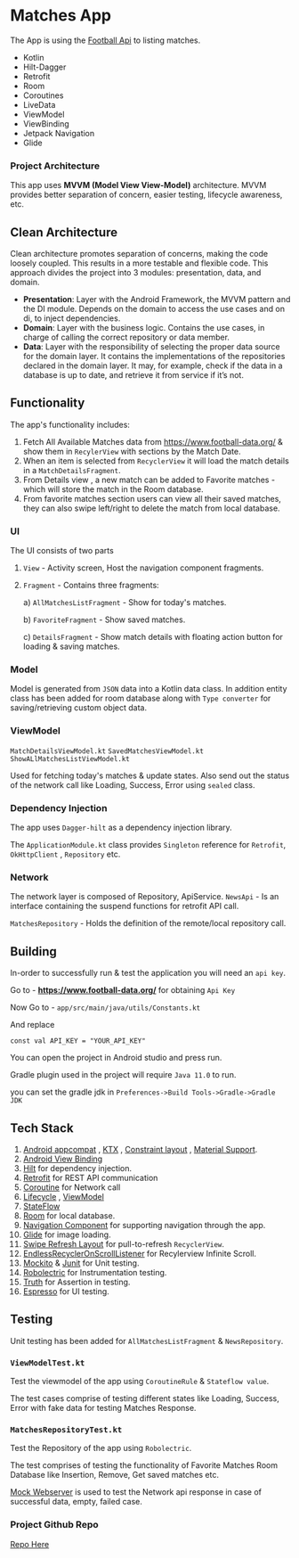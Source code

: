 # Matches App

The App is using the [Football Api](https://www.football-data.org/documentation/quickstart) to
listing matches.

- Kotlin
- Hilt-Dagger
- Retrofit
- Room
- Coroutines
- LiveData
- ViewModel
- ViewBinding
- Jetpack Navigation
- Glide

### Project Architecture

This app uses **MVVM (Model View View-Model)** architecture.
MVVM provides better separation of concern, easier testing, lifecycle awareness, etc.

## Clean Architecture

Clean architecture promotes separation of concerns, making the code loosely coupled. This results in
a more testable and flexible code. This approach divides the project into 3 modules: presentation,
data, and domain.

* __Presentation__: Layer with the Android Framework, the MVVM pattern and the DI module. Depends on
  the domain to access the use cases and on di, to inject dependencies.
* __Domain__: Layer with the business logic. Contains the use cases, in charge of calling the
  correct repository or data member.
* __Data__: Layer with the responsibility of selecting the proper data source for the domain layer.
  It contains the implementations of the repositories declared in the domain layer. It may, for
  example, check if the data in a database is up to date, and retrieve it from service if it’s not.

## Functionality

The app's functionality includes:

1. Fetch All Available Matches data from https://www.football-data.org/ & show them in `RecylerView`
   with sections by the Match Date.
2. When an item is selected from `RecyclerView` it will load the match details in
   a `MatchDetailsFragment`.
3. From Details view , a new match can be added to Favorite matches - which will store the match in
   the Room database.
4. From favorite matches section users can view all their saved matches, they can also swipe
   left/right to delete the match from local database.

### UI

The UI consists of two parts

1. `View` - Activity screen, Host the navigation component fragments.
2. `Fragment` - Contains three fragments:

   a) `AllMatchesListFragment` - Show for today's matches.

   b) `FavoriteFragment` - Show saved matches.

   c) `DetailsFragment` - Show match details with floating action button for loading & saving matches.

### Model

Model is generated from `JSON` data into a Kotlin data class.
In addition entity class has been added for room database along with `Type converter` for
saving/retrieving custom object data.

### ViewModel

`MatchDetailsViewModel.kt`
`SavedMatchesViewModel.kt`
`ShowALlMatchesListViewModel.kt`

Used for fetching today's matches & update states. Also send out the status of the network call like
Loading, Success, Error using `sealed` class.

### Dependency Injection

The app uses `Dagger-hilt` as a dependency injection library.

The `ApplicationModule.kt` class provides  `Singleton` reference for `Retrofit`, `OkHttpClient`
, `Repository` etc.

### Network

The network layer is composed of Repository, ApiService.
`NewsApi` - Is an interface containing the suspend functions for retrofit API call.

`MatchesRepository` - Holds the definition of the remote/local repository call.

## Building

In-order to successfully run & test the application you will need an `api key`.

Go to - **https://www.football-data.org/**  for obtaining `Api Key`

Now Go to - `app/src/main/java/utils/Constants.kt`

And replace

`const val API_KEY = "YOUR_API_KEY"`

You can open the project in Android studio and press run.

Gradle plugin used in the project will require `Java 11.0` to run.

you can set the gradle jdk in `Preferences->Build Tools->Gradle->Gradle JDK`

## Tech Stack

1. [Android appcompat](https://developer.android.com/jetpack/androidx/releases/appcompat)
   , [KTX](https://developer.android.com/kotlin/ktx)
   , [Constraint layout](https://developer.android.com/reference/androidx/constraintlayout/widget/ConstraintLayout)
   , [Material Support](https://material.io/develop/android/docs/getting-started).
2. [Android View Binding](https://developer.android.com/topic/libraries/view-binding)
3. [Hilt](https://developer.android.com/training/dependency-injection/hilt-android) for dependency
   injection.
4. [Retrofit](https://square.github.io/retrofit/) for REST API communication
5. [Coroutine](https://developer.android.com/kotlin/coroutines) for Network call
6. [Lifecycle](https://developer.android.com/jetpack/androidx/releases/lifecycle)
   , [ViewModel](https://developer.android.com/topic/libraries/architecture/viewmodel)
7. [StateFlow](https://kotlin.github.io/kotlinx.coroutines/kotlinx-coroutines-core/kotlinx.coroutines.flow/-state-flow/)
8. [Room](https://developer.android.com/jetpack/androidx/releases/room) for local database.
9. [Navigation Component](https://developer.android.com/guide/navigation/navigation-getting-started)
   for supporting navigation through the app.
10. [Glide](https://github.com/bumptech/glide) for image loading.
11. [Swipe Refresh Layout](https://developer.android.com/jetpack/androidx/releases/swiperefreshlayout)
    for pull-to-refresh `RecyclerView`.
12. [EndlessRecyclerOnScrollListener](https://gist.github.com/rafsanahmad/00214d0f2879884513f8e086754a22e7)
    for Recylerview Infinite Scroll.
13. [Mockito](https://developer.android.com/training/testing/local-tests)
    & [Junit](https://developer.android.com/training/testing/local-tests) for Unit testing.
14. [Robolectric](http://robolectric.org/) for Instrumentation testing.
15. [Truth](https://truth.dev/) for Assertion in testing.
16. [Espresso](https://developer.android.com/training/testing/espresso) for UI testing.

## Testing

Unit testing has been added for `AllMatchesListFragment` & `NewsRepository`.

### `ViewModelTest.kt`

Test the viewmodel of the app using `CoroutineRule` & `Stateflow value`.

The test cases comprise of testing different states like Loading, Success, Error with fake data for
testing Matches Response.

### `MatchesRepositoryTest.kt`

Test the Repository of the app using `Robolectric`.

The test comprises of testing the functionality of Favorite Matches Room Database like Insertion,
Remove, Get saved matches etc.

[Mock Webserver](https://github.com/square/okhttp/tree/master/mockwebserver) is used to test the
Network api response in case of successful data, empty, failed case.

### Project Github Repo

[Repo Here]()